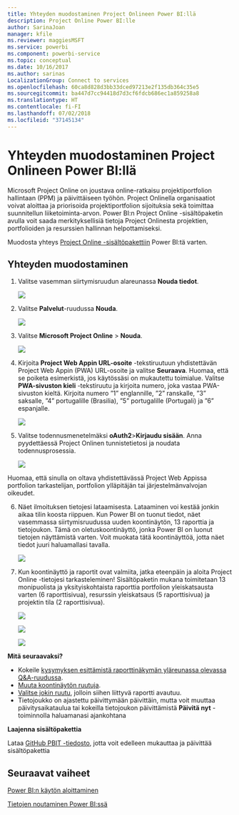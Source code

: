 ```yaml
---
title: Yhteyden muodostaminen Project Onlineen Power BI:llä
description: Project Online Power BI:lle
author: SarinaJoan
manager: kfile
ms.reviewer: maggiesMSFT
ms.service: powerbi
ms.component: powerbi-service
ms.topic: conceptual
ms.date: 10/16/2017
ms.author: sarinas
LocalizationGroup: Connect to services
ms.openlocfilehash: 60ca8d828d3bb33dced97213e2f135db364c35e5
ms.sourcegitcommit: ba447d7cc94418d7d3cf6fdcb686ec1a859258a8
ms.translationtype: HT
ms.contentlocale: fi-FI
ms.lasthandoff: 07/02/2018
ms.locfileid: "37145134"
---
```

# <a name="connect-to-project-online-with-power-bi"></a>Yhteyden muodostaminen Project Onlineen Power BI:llä
Microsoft Project Online on joustava online-ratkaisu projektiportfolion hallintaan (PPM) ja päivittäiseen työhön. Project Onlinella organisaatiot voivat aloittaa ja priorisoida projektiportfolion sijoituksia sekä toimittaa suunnitellun liiketoiminta-arvon. Power BI:n Project Online -sisältöpaketin avulla voit saada merkityksellisiä tietoja Project Onlinesta projektien, portfolioiden ja resurssien hallinnan helpottamiseksi.

Muodosta yhteys [Project Online -sisältöpakettiin](https://app.powerbi.com/getdata/services/project-online) Power BI:tä varten.

## <a name="how-to-connect"></a>Yhteyden muodostaminen
1. Valitse vasemman siirtymisruudun alareunassa **Nouda tiedot**.
   
    ![](media/service-connect-to-project-online/getdata.png)
2. Valitse **Palvelut**-ruudussa **Nouda**.
   
   ![](media/service-connect-to-project-online/services.png)
3. Valitse **Microsoft Project Online** \> **Nouda**.
   
   ![](media/service-connect-to-project-online/mproject.png)
4. Kirjoita **Project Web Appin URL-osoite** -tekstiruutuun yhdistettävän Project Web Appin (PWA) URL-osoite ja valitse **Seuraava**. Huomaa, että se poiketa esimerkistä, jos käytössäsi on mukautettu toimialue. Valitse **PWA-sivuston kieli** -tekstiruutu ja kirjoita numero, joka vastaa PWA-sivuston kieltä. Kirjoita numero ”1” englannille, ”2” ranskalle, ”3” saksalle, ”4” portugalille (Brasilia), ”5” portugalille (Portugali) ja ”6” espanjalle. 
   
    ![](media/service-connect-to-project-online/params.png)
5. Valitse todennusmenetelmäksi **oAuth2**\>**Kirjaudu sisään**. Anna pyydettäessä Project Onlinen tunnistetietosi ja noudata todennusprosessia.
   
    ![](media/service-connect-to-project-online/creds.png)
    
Huomaa, että sinulla on oltava yhdistettävässä Project Web Appissa portfolion tarkastelijan, portfolion ylläpitäjän tai järjestelmänvalvojan oikeudet.

6. Näet ilmoituksen tietojesi lataamisesta. Lataaminen voi kestää jonkin aikaa tilin koosta riippuen. Kun Power BI on tuonut tiedot, näet vasemmassa siirtymisruudussa uuden koontinäytön, 13 raporttia ja tietojoukon. Tämä on oletuskoontinäyttö, jonka Power BI on luonut tietojen näyttämistä varten. Voit muokata tätä koontinäyttöä, jotta näet tiedot juuri haluamallasi tavalla.

   ![](media/service-connect-to-project-online/dashboard2.png)

7. Kun koontinäyttö ja raportit ovat valmiita, jatka eteenpäin ja aloita Project Online -tietojesi tarkasteleminen! Sisältöpaketin mukana toimitetaan 13 monipuolista ja yksityiskohtaista raporttia portfolion yleiskatsausta varten (6 raporttisivua), resurssin yleiskatsaus (5 raporttisivua) ja projektin tila (2 raporttisivua). 

   ![](media/service-connect-to-project-online/report1.png)
   
   ![](media/service-connect-to-project-online/report3.png)
   
   ![](media/service-connect-to-project-online/report2.png)

**Mitä seuraavaksi?**

* Kokeile [kysymyksen esittämistä raporttinäkymän yläreunassa olevassa Q&A-ruudussa](power-bi-q-and-a.md).
* [Muuta koontinäytön ruutuja](service-dashboard-edit-tile.md).
* [Valitse jokin ruutu](service-dashboard-tiles.md), jolloin siihen liittyvä raportti avautuu.
* Tietojoukko on ajastettu päivittymään päivittäin, mutta voit muuttaa päivitysaikataulua tai kokeilla tietojoukon päivittämistä **Päivitä nyt** -toiminnolla haluamanasi ajankohtana

**Laajenna sisältöpakettia**

Lataa [GitHub PBIT -tiedosto](https://github.com/OfficeDev/Project-Power-BI-Content-Packs), jotta voit edelleen mukauttaa ja päivittää sisältöpakettia

## <a name="next-steps"></a>Seuraavat vaiheet
[Power BI:n käytön aloittaminen](service-get-started.md)

[Tietojen noutaminen Power BI:ssä](service-get-data.md)

